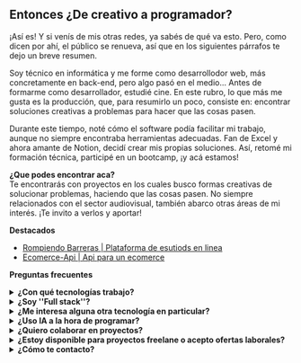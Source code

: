 ## Entonces ¿De creativo a programador?
¡Así es! Y si venís de mis otras redes, ya sabés de qué va esto. Pero, como dicen por ahí, el público se renueva, así que en los siguientes párrafos te dejo un breve resumen.

Soy técnico en informática y me forme como desarrollodor web, más concretamente en back-end, pero algo pasó en el medio... Antes de formarme como desarrollador, estudié cine. En este rubro, lo que más me gusta es la producción, que, para resumirlo un poco, consiste en: encontrar soluciones creativas a problemas para hacer que las cosas pasen.

Durante este tiempo, noté cómo el software podía facilitar mi trabajo, aunque no siempre encontraba herramientas adecuadas. Fan de Excel y ahora amante de Notion, decidí crear mis propias soluciones. Así, retomé mi formación técnica, participé en un bootcamp, ¡y acá estamos!

**¿Que podes encontrar aca?**  
Te encontrarás con proyectos en los cuales busco formas creativas de solucionar problemas, haciendo que las cosas pasen. No siempre relacionados con el sector audiovisual, también abarco otras áreas de mi interés. ¡Te invito a verlos y aportar!

**Destacados**
- [Rompiendo Barreras | Plataforma de esutiods en linea](https://github.com/matiast86/PT21A-Grupo5-PF-Backend)
- [Ecomerce-Api | Api para un ecomerce](https://github.com/oriel-r/ecommerce-api)

**Preguntas frecuentes**
<details>
  <summary><b>¿Con qué tecnologías trabajo?</b></summary>
  <p>Actualmente con</p>
    <img src="assets/javascript-155-svgrepo-com.svg" alt="Ejemplo de imagen" width="45">
    <img src="assets/typescript-svgrepo-com.svg" alt="Ejemplo de imagen" width="45">
   <img src="node-js-svgrepo-com.svg" alt="Ejemplo de imagen" width="45">
    <img src="assets/express-svgrepo-com.svg" alt="Ejemplo de imagen" width="45">
    <img src="assets/nestjs-svgrepo-com.svg" alt="Ejemplo de imagen" width="45">
    <img src="assets/node-js-svgrepo-com.svg" alt="Ejemplo de imagen" width="45">
    <img src="node-js-svgrepo-com.svg" alt="Ejemplo de imagen" width="45">  
</details>

<details>
  <summary><b>¿Soy ''Full stack''?</b></summary>
  <p>Aunque me especialicé en back-end, realmentet tengo las habilidades para encarar proyectos de manera integral</p>
</details>

<details>
  <summary><b>¿Me interesa alguna otra tecnología en particular?</b></summary>
  <p>Si, siempre intento formarme constantementem. El paradigma orientado a objetos y las automatizaciones me gustan bastante, así que Java y Python son los siguientes en mi lista</p>
</details>

<details>
  <summary><b>¿Uso IA a la hora de programar?</b></summary>
  <p>Si, como la gran mayoria de programdores. Aunque no me gusta utilizar herramientas como Copilot, salvo par tareas sumamente repetitivas, prefiero usarla como guia o para pensar, no me gusta programar en "modo predictivo" haciendo simplemente lo que te dice</p>
</details>

<details>
  <summary><b>¿Quiero colaborar en proyectos?</b></summary>
  <p>Si! siempre y cuando estos se ajusten a mis tiempos e intereses estoy abierto a colaborar. Disfruto el trabajo en equipo. Me interesa</p>
  <ul>
    <li>Cine y aduiovisuales</li>
    <li>Inclusión de personas con discapacidad o proyectos oreintados a la accesibildiad</li>
    <li>Gestion del tiempo o aplicaciones de prudctividad</li>
    <li>Aplicaciónes basadas en sistemas distribuidos</li>
  </ul>
</details>

<details>
  <summary><b>¿Estoy disponible para proyectos freelane o acepto ofertas laborales?</b></summary>
  <p>Si! si mis proyectos y conocimientos te llevan a pensar que soy el desarrollador que necesitas, contactame</p>
</details>

<details>
  <summary><b>¿Cómo te contacto?</b></summary>
  <a href='orielromero97@gmail.com'><p>Escribeme a un email</p></a>a
</details>



